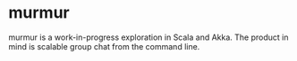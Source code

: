 # murmur

murmur is a work-in-progress exploration in Scala and Akka. The product in mind is scalable group chat from the command line.
